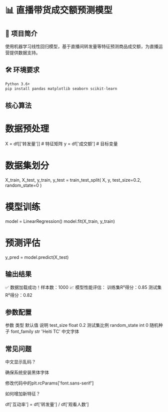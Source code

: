 # 📊 直播带货成交额预测模型

## 📌 项目简介
使用机器学习线性回归模型，基于直播间转发量等特征预测商品成交额，为直播运营提供数据支持。

## 🛠️ 环境要求
```bash
Python 3.6+
pip install pandas matplotlib seaborn scikit-learn
```

## 核心算法

# 数据预处理
X = df[['转发量']]  # 特征矩阵
y = df['成交额']    # 目标变量

# 数据集划分
X_train, X_test, y_train, y_test = train_test_split(
    X, y, 
    test_size=0.2, 
    random_state=0
)

# 模型训练
model = LinearRegression()
model.fit(X_train, y_train)

# 预测评估
y_pred = model.predict(X_test)


## 输出结果

✅ 数据加载成功！样本数：1000
📈 模型性能评估：
训练集R²得分：0.85
测试集R²得分：0.82

## 参数配置

参数	             类型	   默认值	    说明
test_size	     float	   0.2	        测试集比例
random_state	 int	   0	        随机种子
font_family	     str	   'Heiti TC'	中文字体


## 常见问题

中文显示乱码？

确保系统安装黑体字体

修改代码中的plt.rcParams['font.sans-serif']

如何增加新特征？

df['互动率'] = df['转发量'] / df['观看人数']

